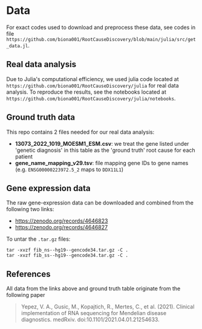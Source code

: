 # Data

For exact codes used to download and preprocess these data, see codes in file `https://github.com/biona001/RootCauseDiscovery/blob/main/julia/src/get_data.jl`.

## Real data analysis 

Due to Julia's computational efficiency, we used julia code located at `https://github.com/biona001/RootCauseDiscovery/julia` for real data analysis. To reproduce the results, see the notebooks located at `https://github.com/biona001/RootCauseDiscovery/julia/notebooks`. 

## Ground truth data

This repo contains 2 files needed for our real data analysis:
+ **13073_2022_1019_MOESM1_ESM.csv**: we treat the gene listed under 'genetic diagnosis' in this table as the 'ground truth' root cause for each patient
+ **gene_name_mapping_v29.tsv**: file mapping gene IDs to gene names (e.g. `ENSG00000223972.5_2` maps to `DDX11L1`)

## Gene expression data

The raw gene-expression data can be downloaded and combined from the following two links:
+ https://zenodo.org/records/4646823
+ https://zenodo.org/records/4646827

To untar the `.tar.gz` files:
```
tar -xvzf fib_ns--hg19--gencode34.tar.gz -C .
tar -xvzf fib_ss--hg19--gencode34.tar.gz -C .
```

## References

All data from the links above and ground truth table originate from the following paper 

> Yepez, V. A., Gusic, M., Kopajtich, R., Mertes, C., et al. (2021). Clinical implementation of RNA sequencing for Mendelian disease diagnostics. medRxiv. doi:10.1101/2021.04.01.21254633.

